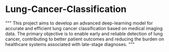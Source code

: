 # Lung-Cancer-Classification
"""
 This project aims to develop an advanced deep-learning model for accurate and efficient lung cancer
 classification based on medical imaging data. The primary objective is to enable early and reliable
 detection of lung cancer, contributing to better patient outcomes and reducing the burden on
 healthcare systems associated with late-stage diagnoses.
 """
